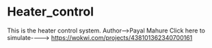 # Heater_control
This is the heater control system.
Author-->Payal Mahure
Click here to simulate----> https://wokwi.com/projects/438101362340700161
